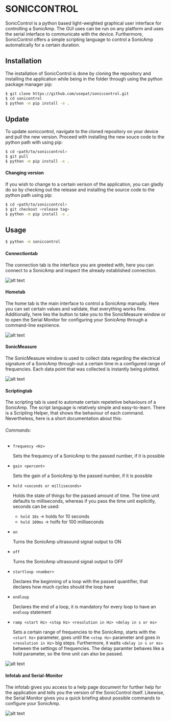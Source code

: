 # SONICCONTROL

SonicControl is a python based light-weighted graphical user interface for controlling a SonicAmp. The GUI uses can be run on any platform and uses the serial interface to communicate with the device. Furthermore, SonicControl offers a simple scripting language to control a SonicAmp automatically for a certain duration.

## Installation

The installation of SonicControl is done by cloning the repository and installing the application while being in the folder through using the python package manager pip:
```bash
$ git clone https://github.com/usepat/soniccontrol.git
$ cd sonicontrol
$ python -m pip install -e .
```

## Update
To update soniccontrol, navigate to the cloned repository on your device and pull the new version. Proceed with installing the new souce code to the python path with using pip:
```bash
$ cd <path/to/soniccontrol>
$ git pull
$ python -m pip install -e .
```

#### Changing version
If you wish to change to a certain verison of the application, you can gladly do so by checking out the release and installing the source code to the python path using pip:
```bash
$ cd <path/to/soniccontrol>
$ git checkout <release tag>
$ python -m pip install -e .
```

## Usage
```bash
$ python -m soniccontrol
```

#### Connectiontab
The connection tab is the interface you are greeted with, here you can connect to a SonicAmp and inspect the already established connection.

![alt text](docs/pictures/connectiontab.png)

#### Hometab
The home tab is the main interface to control a SonicAmp manually. Here you can set certain values and validate, that everything works fine. Additionally, here lies the button to take you to the SonicMeasure window or to open the Serial Monitor for configuring your SonicAmp through a command-line expirience.

![alt text](docs/pictures/hometab.png)

#### SonicMeasure
The SonicMeasure window is used to collect data regarding the electrical signature of a SonicAmp through-out a certain time in a configured range of frequencies. Each data point that was collected is instantly being plotted.

![alt text](docs/pictures/sonicmeasure.png)

#### Scriptingtab
The scripting tab is used to automate certain repetetive behaviours of a SonicAmp. The script language is relatively simple and easy-to-learn. There is a Scripting Helper, that shows the behaviour of each command. Nevertheless, here is a short documentation about this:

###### Commands:
- ```frequency <Hz>```
  
  Sets the frequency of a SonicAmp to the passed number, if it is possible

- ```gain <percent>```

  Sets the gain of a SonicAmp tp the passed number, if it is possible

- ```hold <seconds or milliseconds>```
  
  Holds the state of things for the passed amount of time. The time unit defaults to milliseconds, whereas if you pass the time unit explicitly, seconds can be used:
    - ``hold 10s`` -> holds for 10 seconds
    - ``hold 100ms`` -> holfs for 100 milliseconds

- ```on```

  Turns the SonicAmp ultrasound signal output to ON

- ```off```

  Turns the SonicAmp ultrasound signal output to OFF

- ```startloop <number>```

  Declares the beginning of a loop with the passed quantifier, that declares how much cycles should the loop have

- ```endloop```

  Declares the end of a loop, it is mandatory for every loop to have an ``endloop`` statement

- ```ramp <start Hz> <stop Hz> <resolution in Hz> <delay in s or ms>```

  Sets a certain range of frequencies to the SonicAmp, starts with the ``<start Hz>`` parameter, goes until the ``<stop Hz>`` parameter and goes in ``<resolution in Hz>`` big steps. Furthermore, it waits ``<delay in s or ms>`` between the settings of frequencies. The delay paramter behaves like a hold parameter, so the time unit can also be passed.

![alt text](docs/pictures/scriptingtab.png)

#### Infotab and Serial-Monitor
The infotab gives you access to a help page document for further help for the application and tells you the version of the SonicControl itself. Likewise, the Serial Monitor gives you a quick briefing about possible commands to configure your SonicAmp.

![alt text](docs/pictures/infotab_serialmonitor.png)
